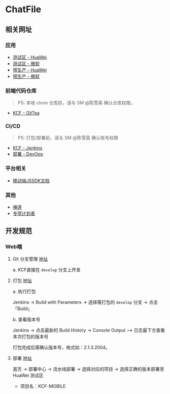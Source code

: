 # ChatFile

## 相关网址

### 应用

- [测试区 - HuaWei](https://kcf-mobile-test.apps.digiwincloud.com.cn/)
- [测试区 - 微软](https://kcf-mobile-test.apps.digiwincloud.com/)
- [预生产 - HuaWei](https://kcf-mobile.apps.digiwincloud.com.cn/)
- [预生产 - 微软](https://kcf-mobile.apps.digiwincloud.com/)

### 前端代码仓库

> PS: 本地 clone 仓库前，请与 SM @陈雪英 确认仓库权限。

- [KCF - GitTea](http://172.16.101.224:22691/chatFile/kcf_frontend_mobile)

### CI/CD

> PS: 打包/部署前，请与 SM @陈雪英 确认账号权限

- [KCF - Jenkins](http://172.16.2.116:22690/job/kcf-mobile/)
- [部署 - DevOps](https://ops.digiwincloud.com.cn/login)

### 平台相关

- [移动端JSSDK文档](https://mobile-digiwin.yuque.com/cog7oa/gbmk5r/cs9bql#ALEr8)

### 其他

- [禅道](https://essc-devops-zentao.digiwincloud.com.cn/my/)
- [专项计划表](https://docs.qq.com/sheet/DR0ZISW9ZcFFHellI?tab=jg43me)

## 开发规范

### Web端

1. Git 分支管理 [地址](#前端代码仓库)

   a. KCF直接在 `develop` 分支上开发

2. 打包 [地址](#ci-cd)

   a. 执行打包

   Jenkins -> Build with Parameters -> 选择需打包的 `develop` 分支 -> 点击「Build」

   b. 查看版本号

   Jenkins -> 点击最新的 Build History -> Console Output —> 日志最下方查看本次打包的版本号

   打包完成后需确认版本号，格式如：2.1.3.2004。

3. 部署 [地址](https://ops.digiwincloud.com.cn/login)

   首页 -> 部署中心 -> 流水线部署 -> 选择对应的项目 -> 选择正确的版本部署至 HuaWei 测试区

   - 项目名：KCF-MOBILE
